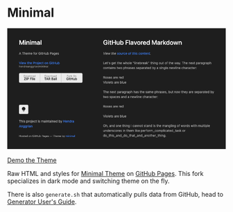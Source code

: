 Minimal
=======

![](images/preview.png)

[Demo the Theme](http://hendraanggrian.com/minimal)

Raw HTML and styles for [Minimal Theme](https://github.com/orderedlist/minimal) on [GitHub Pages](http://pages.github.com). This fork specializes in dark mode and switching theme on the fly.

There is also `generate.sh` that automatically pulls data from GitHub, head to [Generator User's Guide](GENERATOR_GUIDE.md).